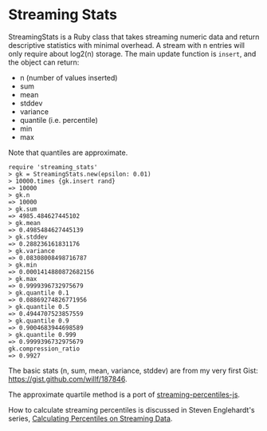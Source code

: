# Streaming Stats


StreamingStats is a Ruby class that takes streaming numeric data
and return descriptive statistics with minimal overhead.
A stream with n entries will only require about log2(n) storage.
The main update function is `insert`, and the object can
return:

- n (number of values inserted)
- sum
- mean
- stddev
- variance
- quantile (i.e. percentile)
- min
- max

Note that quantiles are approximate.

```irb
require 'streaming_stats'
> gk = StreamingStats.new(epsilon: 0.01)
> 10000.times {gk.insert rand}
=> 10000
> gk.n
=> 10000
> gk.sum
=> 4985.484627445102
> gk.mean
=> 0.4985484627445139
> gk.stddev
=> 0.288236161831176
> gk.variance
=> 0.08308008498716787
> gk.min
=> 0.0001414880872682156
> gk.max
=> 0.9999396732975679
> gk.quantile 0.1
=> 0.08869274826771956
> gk.quantile 0.5
=> 0.4944707523857559
> gk.quantile 0.9
=> 0.9004683944698589
> gk.quantile 0.999
=> 0.9999396732975679
gk.compression_ratio
=> 0.9927
```

The basic stats (n, sum, mean, variance, stddev) are from 
my very first Gist: https://gist.github.com/willf/187846.

The approximate quartile method is a port of [streaming-percentiles-js](https://github.com/sengelha/streaming-percentiles-js).

 How to calculate streaming percentiles is discussed in Steven Englehardt's series, [Calculating Percentiles on Streaming Data](https://www.stevenengelhardt.com/series/calculating-percentiles-on-streaming-data/).
